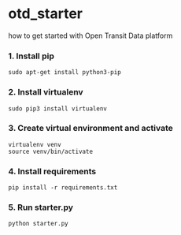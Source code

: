 # otd_starter
how to get started with Open Transit Data platform

### 1. Install pip
```
sudo apt-get install python3-pip
```
### 2. Install virtualenv
```
sudo pip3 install virtualenv 
```
### 3. Create virtual environment and activate
```
virtualenv venv 
source venv/bin/activate
```
### 4. Install requirements
```
pip install -r requirements.txt
```
### 5. Run starter.py
```
python starter.py
```
